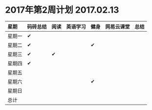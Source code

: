 # 2017年第2周计划  2017.02.13

 星期|码砖总结|阅读|英语学习|健身|网易云课堂|总结
:-----------|:------------|:--------|:---------|:---------|:---------|:---------
星期一|✔| | | | | |
星期二|✔| | |✔| | |
星期三|✔|✔| | | | |
星期四|✔| | | | | |
星期五| | | | | | |
星期六| | | |✔| | |
星期日| | | | | | |
总计| | | | | | |